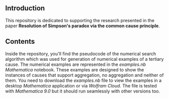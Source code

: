 ## Introduction
This repository is dedicated to supporting the research presented in the paper **Resolution of Simpson's paradox via the common cause principle**. 

## Contents

Inside the repository, you'll find the pseudocode of the numerical search algorithm which was used for generation of numerical examples of a tertiary cause. The numerical examples are represented in the *examples.nb* *Mathematica* notebook. These examples are designed to show the instances of causes that support aggregation, no aggregation and neither of them. You need to download the *examples.nb* file to view the examples in a desktop *Mathematica* application or via *Wolfram Cloud*. The file is tested with *Mathematica 9.0* but it should run seamlessly with other versions too.

